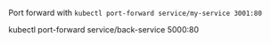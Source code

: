 Port forward with `kubectl port-forward service/my-service 3001:80`

kubectl port-forward service/back-service 5000:80
